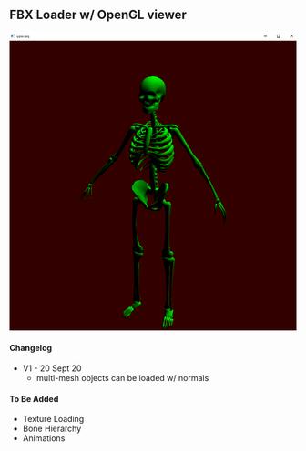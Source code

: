 ## FBX Loader w/ OpenGL viewer



![SkellyBoy](Screenshots/skellyboy.PNG)

#### Changelog

- V1 - 20 Sept 20
    - multi-mesh objects can be loaded w/ normals

#### To Be Added

- Texture Loading
- Bone Hierarchy
- Animations

